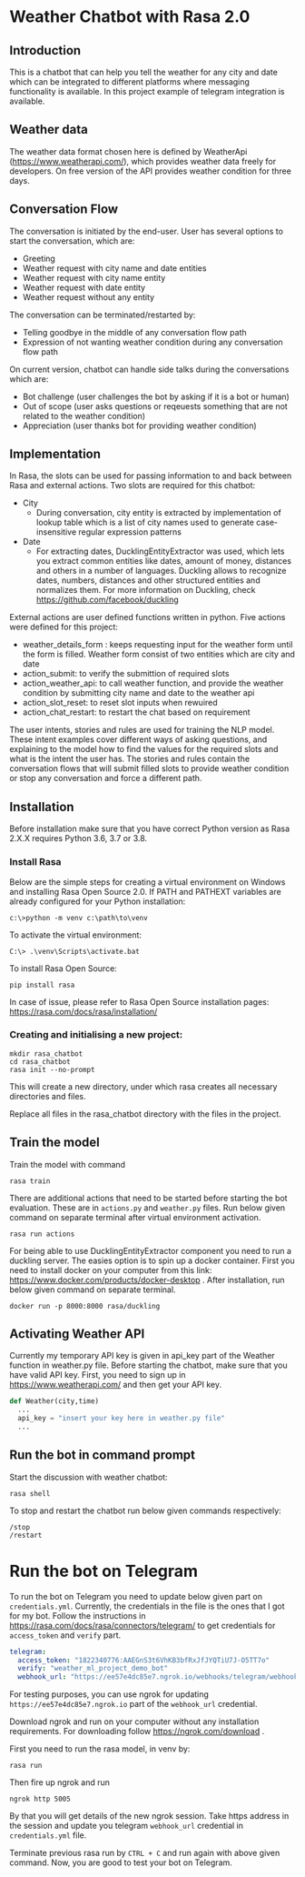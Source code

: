 # Weather Chatbot with Rasa 2.0

## Introduction

This is a chatbot that can help you tell the weather for any city and date which can be integrated to different platforms where messaging functionality is available. In this project example of telegram integration is available. 


## Weather data

The weather data format chosen here is defined by WeatherApi (https://www.weatherapi.com/), which provides weather data freely for developers. On free version of the API provides weather condition for three days.


## Conversation Flow

The conversation is initiated by the end-user. User has several options to start the conversation, which are:
- Greeting
- Weather request with city name and date entities
- Weather request with city name entity
- Weather request with date entity
- Weather request without any entity

The conversation can be terminated/restarted by:
- Telling goodbye in the middle of any conversation flow path
- Expression of not wanting weather condition during any conversation flow path

On current version, chatbot can handle side talks during the conversations which are:
- Bot challenge (user challenges the bot by asking if it is a bot or human)
- Out of scope (user asks questions or reqeuests something that are not related to the weather condition)
- Appreciation (user thanks bot for providing weather condition)


## Implementation

In Rasa, the slots can be used for passing information to and back between Rasa and external actions. Two slots are required for this chatbot:
- City
  - During conversation, city entity is extracted by implementation of lookup table which is a list of city names used to generate case-insensitive regular expression patterns
- Date
  - For extracting dates, DucklingEntityExtractor was used, which lets you extract common entities like dates, amount of money, distances and others in a number of languages. Duckling allows to recognize dates, numbers, distances and other structured entities and normalizes them. For more information on Duckling, check https://github.com/facebook/duckling

External actions are user defined functions written in python. Five actions were defined for this project:
- weather_details_form : keeps requesting input for the weather form until the form is filled. Weather form consist of two entities which are city and date
- action_submit: to verify the submittion of required slots
- action_weather_api: to call weather function, and provide the weather condition by submitting city name and date to the weather api
- action_slot_reset: to reset slot inputs when rewuired
- action_chat_restart: to restart the chat based on requirement

The user intents, stories and rules are used for training the NLP model. These intent examples cover different ways of asking questions, and explaining to the model how to find the values for the required slots and what is the intent the user has. The stories and rules contain the conversation flows that will submit filled slots to provide weather condition or stop any conversation and force a different path. 


## Installation
 
Before installation make sure that you have correct Python version as Rasa 2.X.X requires Python 3.6, 3.7 or 3.8.

### Install Rasa

Below are the simple steps for creating a virtual environment on Windows and installing Rasa Open Source 2.0. If PATH and PATHEXT variables are already configured for your Python installation:

```
c:\>python -m venv c:\path\to\venv
```
To activate the virtual environment:
```
C:\> .\venv\Scripts\activate.bat
```
To install Rasa Open Source:
```
pip install rasa 
```

In case of issue, please refer to Rasa Open Source installation pages: 
https://rasa.com/docs/rasa/installation/

### Creating and initialising a new project:

```
mkdir rasa_chatbot
cd rasa_chatbot
rasa init --no-prompt
```
This will create a new directory, under which rasa creates all necessary directories and files.

Replace all files in the rasa_chatbot directory with the files in the project.

## Train the model

Train the model with command 

```
rasa train
```

There are additional actions that need to be started before starting the bot evaluation. These are in ```actions.py``` and ```weather.py``` files. Run below given command on separate terminal after virtual environment activation.

```
rasa run actions
```

For being able to use DucklingEntityExtractor component you need to run a duckling server. The easies option is to spin up a docker container. First you need to install docker on your computer from this link: https://www.docker.com/products/docker-desktop . After installation, run below given command on separate terminal.
```
docker run -p 8000:8000 rasa/duckling
```

## Activating Weather API

Currently my temporary API key is given in api_key part of the Weather function in weather.py file. Before starting the chatbot, make sure that you have valid API key. First, you need to sign up in https://www.weatherapi.com/ and then get your API key.

```python
def Weather(city,time)
  ...
  api_key = "insert your key here in weather.py file"
  ...
```

## Run the bot in command prompt

Start the discussion with weather chatbot:

```
rasa shell
```

To stop and restart the chatbot run below given commands respectively:
```
/stop
/restart
```

# Run the bot on Telegram
To run the bot on Telegram you need to update below given part on ```credentials.yml```. Currently, the credentials in the file is the ones that I got for my bot. Follow the instructions in https://rasa.com/docs/rasa/connectors/telegram/ to get credentials for ```access_token``` and ```verify``` part.

```yaml
telegram:
  access_token: "1822340776:AAEGnS3t6VhKB3bfRxJfJYQTiU7J-O5TT7o"
  verify: "weather_ml_project_demo_bot"
  webhook_url: "https://ee57e4dc85e7.ngrok.io/webhooks/telegram/webhook"
```

For testing purposes, you can use ngrok for updating ```https://ee57e4dc85e7.ngrok.io``` part of the ```webhook_url``` credential. 

Download ngrok and run on your computer without any installation requirements. For downloading follow https://ngrok.com/download . 

First you need to run the rasa model, in venv by:

```
rasa run
```

Then fire up ngrok and run

```
ngrok http 5005
```
By that you will get details of the new ngrok session. Take https address in the session and update you telegram ```webhook_url```  credential in ```credentials.yml``` file.

Terminate previous rasa run by ```CTRL + C``` and run again with above given command. Now, you are good to test your bot on Telegram.
